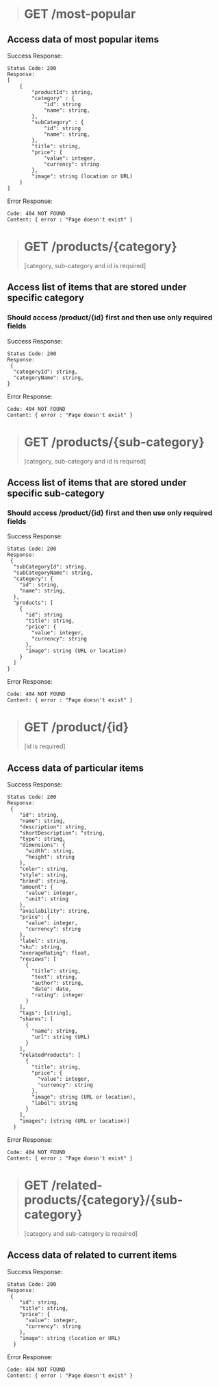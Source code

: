 > # GET /most-popular

## Access data of most popular items

Success Response:

```
Status Code: 200
Response:
[
    {
        "productId": string,
        "category" : {
            "id": string
            "name": string,
        },
        "subCategory" : {
            "id": string
            "name": string,
        },
        "title": string,
        "price": {
            "value": integer,
            "currency": string
        },
        "image": string (location or URL)
    }
]
```

Error Response:

```
Code: 404 NOT FOUND
Content: { error : "Page doesn't exist" }
```

> # GET /products/{category}
>
> [category, sub-category and id is required]

## Access list of items that are stored under specific category

### Should access /product/{id} first and then use only required fields

Success Response:

```
Status Code: 200
Response:
 {
  "categoryId": string,
  "categoryName": string,
}
```

Error Response:

```
Code: 404 NOT FOUND
Content: { error : "Page doesn't exist" }
```

> # GET /products/{sub-category}
>
> [category, sub-category and id is required]

## Access list of items that are stored under specific sub-category

### Should access /product/{id} first and then use only required fields

Success Response:

```
Status Code: 200
Response:
 {
  "subCategoryId": string,
  "subCategoryName": string,
  "category": {
    "id": string,
    "name": string,
  },
  "products": [
    {
      "id": string
      "title": string,
      "price": {
        "value": integer,
        "currency": string
      },
      "image": string (URL or location)
    }
  ]
}
```

Error Response:

```
Code: 404 NOT FOUND
Content: { error : "Page doesn't exist" }
```

> # GET /product/{id}
>
> [id is required]

## Access data of particular items

Success Response:

```
Status Code: 200
Response:
 {
    "id": string,
    "name": string,
    "description": string,
    "shortDescription": "string,
    "type": string,
    "dimensions": {
      "width": string,
      "height": string
    },
    "color": string,
    "style": string,
    "brand": string,
    "amount": {
      "value": integer,
      "unit": string
    },
    "availability": string,
    "price": {
      "value": integer,
      "currency": string
    },
    "label": string,
    "sku": string,
    "averageRating": float,
    "reviews": [
      {
        "title": string,
        "text": string,
        "author": string,
        "date": date,
        "rating": integer
      }
    ],
    "tags": [string],
    "shares": [
      {
        "name": string,
        "url": string (URL)
      }
    ],
    "relatedProducts": [
      {
        "title": string,
        "price": {
          "value": integer,
          "currency": string
        },
        "image": string (URL or location),
        "label": string
      }
    ],
    "images": [string (URL or location)]
  }
```

Error Response:

```
Code: 404 NOT FOUND
Content: { error : "Page doesn't exist" }
```

> # GET /related-products/{category}/{sub-category}
>
> [category and sub-category is required]

## Access data of related to current items

Success Response:

```
Status Code: 200
Response:
 {
    "id": string,
    "title": string,
    "price": {
      "value": integer,
      "currency": string
    },
    "image": string (location or URL)
  }
```

Error Response:

```
Code: 404 NOT FOUND
Content: { error : "Page doesn't exist" }
```
